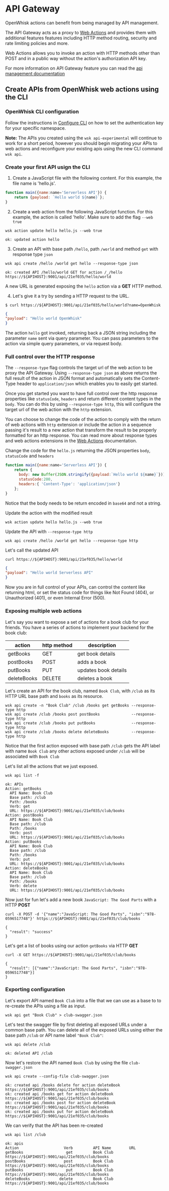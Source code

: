 # API Gateway

OpenWhisk actions can benefit from being managed by API management.

The API Gateway acts as a proxy to [Web Actions](webactions.md) and provides them with additional features features including HTTP method routing, security and rate limiting policies and more.

Web Actions allows you to invoke an action with HTTP methods other than POST and in a public way without the action's authorization API key.

For more information on API Gateway feature you can read the [api management documentation](https://github.com/openwhisk/openwhisk-apigateway/blob/master/doc/management_interface.md)


## Create APIs from OpenWhisk web actions using the CLI

### OpenWhisk CLI configuration

Follow the instructions in [Configure CLI](./README.md#setting-up-the-openwhisk-cli) on how to set the authentication key for your specific namespace.

**Note:** The APIs you created using the `wsk api-experimental` will continue to work for a short period, however you should begin migrating your APIs to web actions and reconfigure your existing apis using the new CLI command `wsk api`.

### Create your first API usign the CLI

1. Create a JavaScript file with the following content. For this example, the file name is 'hello.js'.
  ```javascript
  function main({name:name='Serverless API'}) {
      return {payload: `Hello world ${name}`};
  }
  ```
  
2. Create a web action from the following JavaScript function. For this example, the action is called 'hello'. Make sure to add the flag `--web true`
  
  ```
  wsk action update hello hello.js --web true
  ```
  ```
  ok: updated action hello
  ```
  
3. Create an API with base path `/hello`, path `/world` and method `get` with response type `json`
  
  ```
  wsk api create /hello /world get hello --response-type json
  ```
  ```
  ok: created API /hello/world GET for action /_/hello
  https://${APIHOST}:9001/api/21ef035/hello/world
  ```
  A new URL is generated exposing the `hello` action via a __GET__ HTTP method.
  
4. Let's give it a try by sending a HTTP request to the URL.
  
  ```
  $ curl https://${APIHOST}:9001/api/21ef035/hello/world?name=OpenWhisk
  ```
  ```json
  {
  "payload": "Hello world OpenWhisk"
  }
  ```
  The action `hello` got invoked, returning back a JSON string including the parameter `name` sent via query parameter. You can pass parameters to the action via simple query parameters, or via request body.
  
### Full control over the HTTP response
  
  The `--response-type` flag controls the target url of the web action to be proxy the API Gateway. Using `--response-type json` as above returns the full result of the action in JSON format and automatically sets the Content-Type header to `application/json` which enables you to easily get started. 
  
  Once you get started you want to have full control over the http response properties like `statusCode`, `headers` and return different content types in the `body`. You can do this by using `--response-type http`, this will configure the target url of the web action with the `http` extension.

  You can choose to change the code of the action to comply with the return of web actions with `http` extension or include the action in a sequence passing it's result to a new action that transform the result to be properly formatted for an http response. You can read more about response types and web actions extensions in the [Web Actions](webactions.md) documentation.

  Change the code for the `hello.js` returning the JSON properties `body`, `statusCode` and `headers`
  ```javascript
  function main({name:name='Serverless API'}) {
      return {
        body: new Buffer(JSON.stringify({payload:`Hello world ${name}`})).toString('base64'), 
        statusCode:200, 
        headers:{ 'Content-Type': 'application/json'}
      };
  }
  ```
  Notice that the body needs to be return encoded in `base64` and not a string.
  
  Update the action with the modified result
  ```
  wsk action update hello hello.js --web true
  ```
  Update the API with `--response-type http`
  ```
  wsk api create /hello /world get hello --response-type http
  ```
  Let's call the updated API
  ```
  curl https://${APIHOST}:9001/api/21ef035/hello/world
  ```
  ```json
  {
  "payload": "Hello world Serverless API"
  }
  ```
  Now you are in full control of your APIs, can control the content like returning html, or set the status code for things like Not Found (404), or Unauthorized (401), or even Internal Error (500).

### Exposing multiple web actions

Let's say you want to expose a set of actions for a book club for your friends.
You have a series of actions to implement your backend for the book club:

| action | http method | description |
| ----------- | ----------- | ------------ |
| getBooks    | GET | get book details  |
| postBooks   | POST | adds a book |
| putBooks    | PUT | updates book details |
| deleteBooks | DELETE | deletes a book |

Let's create an API for the book club, named `Book Club`, with `/club` as its HTTP URL base path and `books` as its resource.
```
wsk api create -n "Book Club" /club /books get getBooks --response-type http
wsk api create /club /books post postBooks              --response-type http
wsk api create /club /books put putBooks                --response-type http
wsk api create /club /books delete deleteBooks          --response-type http
```

Notice that the first action exposed with base path `/club` gets the API label with name `Book Club` any other actions exposed under `/club` will be associated with `Book Club`

Let's list all the actions that we just exposed.

```
wsk api list -f
```
```
ok: APIs
Action: getBooks
  API Name: Book Club
  Base path: /club
  Path: /books
  Verb: get
  URL: https://${APIHOST}:9001/api/21ef035/club/books
Action: postBooks
  API Name: Book Club
  Base path: /club
  Path: /books
  Verb: post
  URL: https://${APIHOST}:9001/api/21ef035/club/books
Action: putBooks
  API Name: Book Club
  Base path: /club
  Path: /books
  Verb: put
  URL: https://${APIHOST}:9001/api/21ef035/club/books
Action: deleteBooks
  API Name: Book Club
  Base path: /club
  Path: /books
  Verb: delete
  URL: https://${APIHOST}:9001/api/21ef035/club/books
```

Now just for fun let's add a new book `JavaScript: The Good Parts` with a HTTP __POST__
```
curl -X POST -d '{"name":"JavaScript: The Good Parts", "isbn":"978-0596517748"}' https://${APIHOST}:9001/api/21ef035/club/books
```
```
{
  "result": "success"
}
```

Let's get a list of books using our action `getBooks` via HTTP __GET__
```
curl -X GET https://${APIHOST}:9001/api/21ef035/club/books
```
```
{
  "result": [{"name":"JavaScript: The Good Parts", "isbn":"978-0596517748"}]
}
```

### Exporting configuration
Let's export API named `Book Club` into a file that we can use as a base to to re-create the APIs using a file as input. 
```
wsk api get "Book Club" > club-swagger.json
```

Let's test the swagger file by first deleting all exposed URLs under a common base path.
You can delete all of the exposed URLs using either the base path `/club` or API name label `"Book Club"`:
```
wsk api delete /club
```
```
ok: deleted API /club
```

Now let's restore the API named `Book Club` by using the file `club-swagger.json`
```
wsk api create --config-file club-swagger.json
```
```
ok: created api /books delete for action deleteBook
https://${APIHOST}:9001/api/21ef035/club/books
ok: created api /books get for action deleteBook
https://${APIHOST}:9001/api/21ef035/club/books
ok: created api /books post for action deleteBook
https://${APIHOST}:9001/api/21ef035/club/books
ok: created api /books put for action deleteBook
https://${APIHOST}:9001/api/21ef035/club/books
```

We can verify that the API has been re-created
```
wsk api list /club
```
```
ok: apis
Action                    Verb         API Name        URL
getBooks                   get         Book Club       https://${APIHOST}:9001/api/21ef035/club/books
postBooks                 post         Book Club       https://${APIHOST}:9001/api/21ef035/club/books
putBooks                   put         Book Club       https://${APIHOST}:9001/api/21ef035/club/books
deleteBooks             delete         Book Club       https://${APIHOST}:9001/api/21ef035/club/books
```
